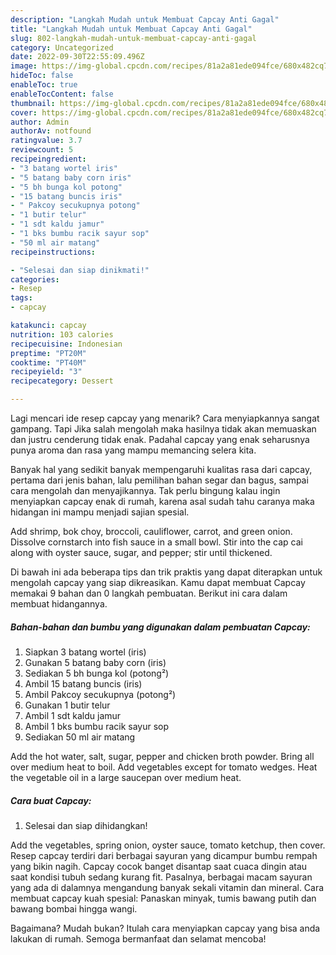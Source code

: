 ```yaml
---
description: "Langkah Mudah untuk Membuat Capcay Anti Gagal"
title: "Langkah Mudah untuk Membuat Capcay Anti Gagal"
slug: 802-langkah-mudah-untuk-membuat-capcay-anti-gagal
category: Uncategorized
date: 2022-09-30T22:55:09.496Z
image: https://img-global.cpcdn.com/recipes/81a2a81ede094fce/680x482cq70/capcay-foto-resep-utama.jpg
hideToc: false
enableToc: true
enableTocContent: false
thumbnail: https://img-global.cpcdn.com/recipes/81a2a81ede094fce/680x482cq70/capcay-foto-resep-utama.jpg
cover: https://img-global.cpcdn.com/recipes/81a2a81ede094fce/680x482cq70/capcay-foto-resep-utama.jpg
author: Admin
authorAv: notfound
ratingvalue: 3.7
reviewcount: 5
recipeingredient:
- "3 batang wortel iris"
- "5 batang baby corn iris"
- "5 bh bunga kol potong"
- "15 batang buncis iris"
- " Pakcoy secukupnya potong"
- "1 butir telur"
- "1 sdt kaldu jamur"
- "1 bks bumbu racik sayur sop"
- "50 ml air matang"
recipeinstructions:

- "Selesai dan siap dinikmati!"
categories:
- Resep
tags:
- capcay

katakunci: capcay 
nutrition: 103 calories
recipecuisine: Indonesian
preptime: "PT20M"
cooktime: "PT40M"
recipeyield: "3"
recipecategory: Dessert

---
```



Lagi mencari ide resep capcay yang menarik? Cara menyiapkannya sangat gampang. Tapi Jika salah mengolah maka hasilnya tidak akan memuaskan dan justru cenderung tidak enak. Padahal capcay yang enak seharusnya punya aroma dan rasa yang mampu memancing selera kita.


Banyak hal yang sedikit banyak mempengaruhi kualitas rasa dari capcay, pertama dari jenis bahan, lalu pemilihan bahan segar dan bagus, sampai cara mengolah dan menyajikannya. Tak perlu bingung kalau ingin menyiapkan capcay enak di rumah, karena asal sudah tahu caranya maka hidangan ini mampu menjadi sajian spesial.

Add shrimp, bok choy, broccoli, cauliflower, carrot, and green onion. Dissolve cornstarch into fish sauce in a small bowl. Stir into the cap cai along with oyster sauce, sugar, and pepper; stir until thickened.


Di bawah ini ada beberapa tips dan trik praktis yang dapat diterapkan untuk mengolah capcay yang siap dikreasikan. Kamu dapat membuat Capcay memakai 9 bahan dan 0 langkah pembuatan. Berikut ini cara dalam membuat hidangannya.

<!--inarticleads1-->

##### Bahan-bahan dan bumbu yang digunakan dalam pembuatan Capcay:

1. Siapkan 3 batang wortel (iris)
1. Gunakan 5 batang baby corn (iris)
1. Sediakan 5 bh bunga kol (potong²)
1. Ambil 15 batang buncis (iris)
1. Ambil  Pakcoy secukupnya (potong²)
1. Gunakan 1 butir telur
1. Ambil 1 sdt kaldu jamur
1. Ambil 1 bks bumbu racik sayur sop
1. Sediakan 50 ml air matang


Add the hot water, salt, sugar, pepper and chicken broth powder. Bring all over medium heat to boil. Add vegetables except for tomato wedges. Heat the vegetable oil in a large saucepan over medium heat. 

<!--inarticleads2-->

##### Cara buat Capcay:


1. Selesai dan siap dihidangkan!

Add the vegetables, spring onion, oyster sauce, tomato ketchup, then cover. Resep capcay terdiri dari berbagai sayuran yang dicampur bumbu rempah yang bikin nagih. Capcay cocok banget disantap saat cuaca dingin atau saat kondisi tubuh sedang kurang fit. Pasalnya, berbagai macam sayuran yang ada di dalamnya mengandung banyak sekali vitamin dan mineral. Cara membuat capcay kuah spesial: Panaskan minyak, tumis bawang putih dan bawang bombai hingga wangi. 

Bagaimana? Mudah bukan? Itulah cara menyiapkan capcay yang bisa anda lakukan di rumah. Semoga bermanfaat dan selamat mencoba!
